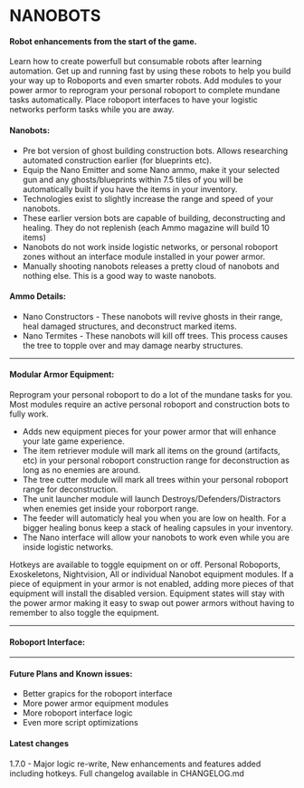 # NANOBOTS
#### Robot enhancements from the start of the game.
Learn how to create powerfull but consumable robots after learning automation. Get up and running fast by using these robots to help you build your way up to Roboports and even smarter robots. Add modules to your power armor to reprogram your personal roboport to complete mundane tasks automatically. Place roboport interfaces to have your logistic networks perform tasks while you are away.

#### Nanobots:
-   Pre bot version of ghost building construction bots. Allows researching automated construction earlier (for blueprints etc).
-   Equip the Nano Emitter and some Nano ammo, make it your selected gun and any ghosts/blueprints within 7.5 tiles of you will be automatically built if you have the items in your inventory.
-   Technologies exist to slightly increase the range and speed of your nanobots.
-   These earlier version bots are capable of building, deconstructing and healing. They do not replenish (each Ammo magazine will build 10 items)
-   Nanobots do not work inside logistic networks, or personal roboport zones without an interface module installed in your power armor.
-   Manually shooting nanobots releases a pretty cloud of nanobots and nothing else. This is a good way to waste nanobots.

#### Ammo Details:
-   Nano Constructors - These nanobots will revive ghosts in their range, heal damaged structures, and deconstruct marked items.
-   Nano Termites - These nanobots will kill off trees. This process causes the tree to topple over and may damage nearby structures.

--------------------------------------------------------------------------------

#### Modular Armor Equipment:

Reprogram your personal roboport to do a lot of the mundane tasks for you. Most modules require an active personal roboport and construction bots to fully work.
-   Adds new equipment pieces for your power armor that will enhance your late game experience.
-   The item retriever module will mark all items on the ground (artifacts, etc) in your personal roboport construction range for deconstruction as long as no enemies are around.
-   The tree cutter module will mark all trees within your personal roboport range for deconstruction.
-   The unit launcher module will launch Destroys/Defenders/Distractors when enemies get inside your roborport range.
-   The feeder will automaticly heal you when you are low on health. For a bigger healing bonus keep a stack of healing capsules in your inventory.
-   The Nano interface will allow your nanobots to work even while you are inside logistic networks.

Hotkeys are available to toggle equipment on or off. Personal Roboports, Exoskeletons, Nightvision, All or individual Nanobot equipment modules.
If a piece of equipment in your armor is not enabled, adding more pieces of that equipment will install the disabled version.
Equipment states will stay with the power armor making it easy to swap out power armors without having to remember to also toggle the equipment.

--------------------------------------------------------------------------------

#### Roboport Interface:

--------------------------------------------------------------------------------

#### Future Plans and Known issues:
-   Better grapics for the roboport interface
-   More power armor equipment modules
-   More roboport interface logic
-   Even more script optimizations

#### Latest changes
1.7.0 - Major logic re-write, New enhancements and features added including hotkeys.
Full changelog available in CHANGELOG.md
